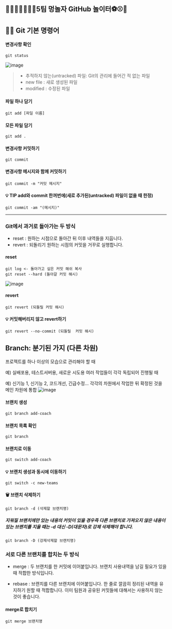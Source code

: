 ## 🎺🚴‍♀️🤾‍♀️🤸‍♂️5팀 멍놀자 GitHub 놀이터⚽⚾🎱

## 👩‍💻 Git 기본 명령어<br>
#### 변경사항 확인
  ```
  git status
  ```
![image](https://github.com/chanho0908/Team_MungNolZa_Git_Practice/assets/84930748/351b280f-8e8c-465d-8319-e50a098f3ad2)

>+ 추적하지 않는(untracked) 파일: Git의 관리에 들어간 적 없는 파일<br>
>+ new file : 새로 생성된 파일<br>
>+ modified : 수정된 파일<br>

#### 파일 하나 담기
```
git add [파일 이름]
```

#### 모든 파일 담기
```
git add .
```

#### 변경사항 커밋하기
```
git commit
```

#### 변경사항 메시지와 함께 커밋하기
```
git commit -m "커밋 메시지"
```
#### 💡 TIP add와 commit 한꺼번에(새로 추가된(untracked) 파일이 없을 때 한정)
```
git commit -am "(메시지)"
```

<hr>

### Git에서 과거로 돌아가는 두 방식
+ reset : 원하는 시점으로 돌아간 뒤 이후 내역들을 지웁니다.
+ revert : 되돌리기 원하는 시점의 커밋을 거꾸로 실행합니다.

#### reset
```
git log <- 돌아가고 싶은 커밋 해쉬 복사
git reset --hard (돌아갈 커밋 해시)
```
![image](https://github.com/chanho0908/Team_MungNolZa_Git_Practice/assets/84930748/9f1330c3-175e-4f1a-a966-7d199d280faf)

#### revert
```
git revert (되돌릴 커밋 해시)
```
#### 💡 커밋해버리지 않고 revert하기
```
git revert --no-commit (되돌릴  커밋 해시)
```
## Branch: 분기된 가지 (다른 차원)
프로젝트를 하나 이상의 모습으로 관리해야 할 때

예) 실배포용, 테스트서버용, 새로운 시도용
여러 작업들이 각각 독립되어 진행될 때

예) 신기능 1, 신기능 2, 코드개선, 긴급수정...
각각의 차원에서 작업한 뒤 확정된 것을 메인 차원에 통합
![image](https://github.com/chanho0908/Team_MungNolZa_Git_Practice/assets/84930748/af7a678b-d18a-4e19-8b88-2e82aae0cb1e)

#### 브랜치 생성
```
git branch add-coach
```
#### 브랜치 목록 확인
```
git branch 
```
#### 브랜치로 이동
```
git switch add-coach
```
#### 💡 브랜치 생성과 동시에 이동하기
```
git switch -c new-teams
```
#### 🗑 브랜치 삭제하기
```
git branch -d (삭제할 브랜치명)
```
##### 지워질 브랜치에만 있는 내용의 커밋이 있을 경우즉 다른 브랜치로 가져오지 않은 내용이 있는 브랜치를 지울 때는 -d 대신 -D(대문자)로 강제 삭제해야 합니다.
```
git branch -D (강제삭제할 브랜치명)
```

### 서로 다른 브랜치를 합치는 두 방식
+ merge : 두 브랜치를 한 커밋에 이어붙입니다.
브랜치 사용내역을 남길 필요가 있을 때 적합한 방식입니다.


+ rebase : 브랜치를 다른 브랜치에 이어붙입니다.
한 줄로 깔끔히 정리된 내역을 유지하기 원할 때 적합합니다. 
이미 팀원과 공유된 커밋들에 대해서는 사용하지 않는 것이 좋습니다.

#### merge로 합치기
```
git merge 브랜치명
```
